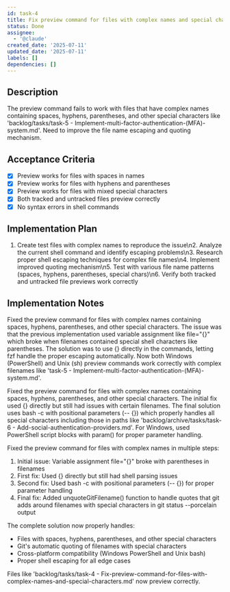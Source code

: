 ```yaml
---
id: task-4
title: Fix preview command for files with complex names and special characters
status: Done
assignee:
  - '@claude'
created_date: '2025-07-11'
updated_date: '2025-07-11'
labels: []
dependencies: []
---
```


## Description

The preview command fails to work with files that have complex names containing spaces, hyphens, parentheses, and other special characters like 'backlog/tasks/task-5 - Implement-multi-factor-authentication-(MFA)-system.md'. Need to improve the file name escaping and quoting mechanism.

## Acceptance Criteria

- [x] Preview works for files with spaces in names
- [x] Preview works for files with hyphens and parentheses
- [x] Preview works for files with mixed special characters
- [x] Both tracked and untracked files preview correctly
- [x] No syntax errors in shell commands

## Implementation Plan

1. Create test files with complex names to reproduce the issue\n2. Analyze the current shell command and identify escaping problems\n3. Research proper shell escaping techniques for complex file names\n4. Implement improved quoting mechanism\n5. Test with various file name patterns (spaces, hyphens, parentheses, special chars)\n6. Verify both tracked and untracked file previews work correctly

## Implementation Notes

Fixed the preview command for files with complex names containing spaces, hyphens, parentheses, and other special characters. The issue was that the previous implementation used variable assignment like file="{}" which broke when filenames contained special shell characters like parentheses. The solution was to use {} directly in the commands, letting fzf handle the proper escaping automatically. Now both Windows (PowerShell) and Unix (sh) preview commands work correctly with complex filenames like 'task-5 - Implement-multi-factor-authentication-(MFA)-system.md'.

Fixed the preview command for files with complex names containing spaces, hyphens, parentheses, and other special characters. The initial fix used {} directly but still had issues with certain filenames. The final solution uses bash -c with positional parameters (-- {}) which properly handles all special characters including those in paths like 'backlog/archive/tasks/task-6 - Add-social-authentication-providers.md'. For Windows, used PowerShell script blocks with param() for proper parameter handling.

Fixed the preview command for files with complex names in multiple steps:

1. Initial issue: Variable assignment file="{}" broke with parentheses in filenames
2. First fix: Used {} directly but still had shell parsing issues 
3. Second fix: Used bash -c with positional parameters (-- {}) for proper parameter handling
4. Final fix: Added unquoteGitFilename() function to handle quotes that git adds around filenames with special characters in git status --porcelain output

The complete solution now properly handles:
- Files with spaces, hyphens, parentheses, and other special characters
- Git's automatic quoting of filenames with special characters
- Cross-platform compatibility (Windows PowerShell and Unix bash)
- Proper shell escaping for all edge cases

Files like 'backlog/tasks/task-4 - Fix-preview-command-for-files-with-complex-names-and-special-characters.md' now preview correctly.
